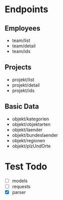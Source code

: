 # Endpoints

## Employees
* team/list
* team/detail
* team/ids

## Projects
* projekt/list
* projekt/detail
* projekt/ids

## Basic Data
* objekt/kategorien
* objekt/objektarten
* objekt/laender
* objekt/bundeslaender
* objekt/regionen
* objekt/plzUndOrte

# Test Todo
- [ ] models
- [ ] requests
- [x] parser
